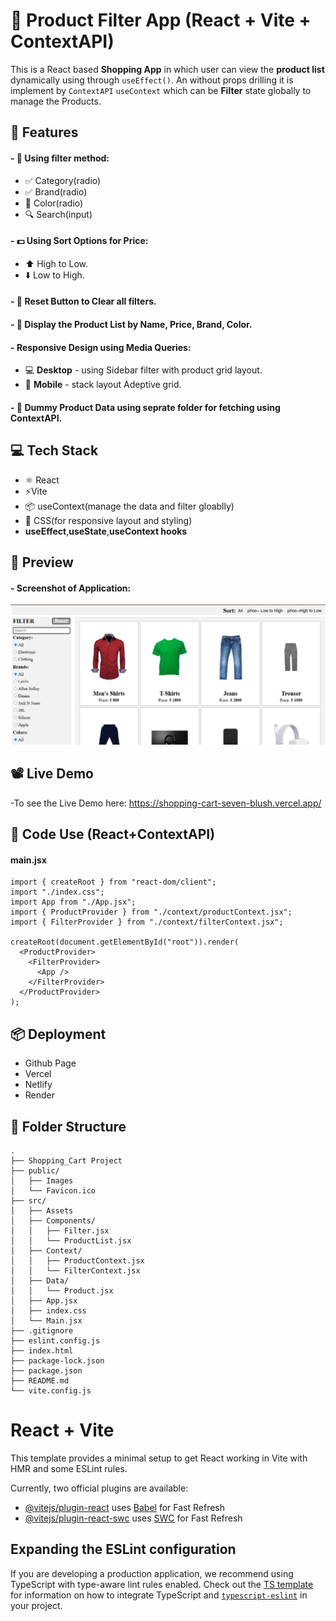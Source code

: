 # 🛒 Product Filter App (React + Vite + ContextAPI)
This is a React based **Shopping App** in which user can view the **product list** dynamically using through `useEffect()`. An without props drilling it is implement by `ContextAPI` `useContext` which can be **Filter** state globally to manage the Products. 

## 🔧 Features
#### - 🎨 Using filter method:
  - ✅ Category(radio)
  - ✅ Brand(radio)
  - 🎨 Color(radio)
  - 🔍 Search(input)  
#### - 💵 Using Sort Options for Price:
  - ⬆️ High to Low.
  - ⬇️ Low to High.
#### - 🔄️ **Reset** Button to Clear all **filters**.
#### - 📃 Display the **Product List** by Name, Price, Brand, Color.
#### - **Responsive Design** using Media Queries:
- 💻 **Desktop** - using Sidebar filter with product grid layout.
- 📲 **Mobile** - stack layout Adeptive grid.
#### - 📂 **Dummy Product Data** using seprate folder for fetching using **ContextAPI**.

## 💻 Tech Stack
- ⚛️ React
- ⚡Vite
- 📦 useContext(manage the data and filter gloablly)
- 🎨 CSS(for responsive layout and styling)
- **useEffect**,**useState**,**useContext hooks**

## 📸 Preview
#### - Screenshot of Application:
![Demo_Screenshot](https://github.com/prateek205/Product_filter-App/blob/main/public/Screenshot.png?raw=true)

## 📽️ Live Demo
-To see the Live Demo here: https://shopping-cart-seven-blush.vercel.app/

## 🧠 Code Use (React+ContextAPI)
#### main.jsx
```
import { createRoot } from "react-dom/client";
import "./index.css";
import App from "./App.jsx";
import { ProductProvider } from "./context/productContext.jsx";
import { FilterProvider } from "./context/filterContext.jsx";

createRoot(document.getElementById("root")).render(
  <ProductProvider>
    <FilterProvider>
      <App />
    </FilterProvider>
  </ProductProvider>
);
```
## 📦 Deployment
- Github Page
- Vercel
- Netlify
- Render
## 📂 Folder Structure
```
.
├── Shopping_Cart Project
├── public/
│   ├── Images
│   └── Favicon.ico
├── src/
│   ├── Assets
│   ├── Components/
│   │   ├── Filter.jsx
│   │   └── ProductList.jsx
│   ├── Context/
│   │   ├── ProductContext.jsx
│   │   └── FilterContext.jsx
│   ├── Data/
│   │   └── Product.jsx
│   ├── App.jsx
│   ├── index.css
│   └── Main.jsx
├── .gitignore
├── eslint.config.js
├── index.html
├── package-lock.json
├── package.json
├── README.md
└── vite.config.js
```

# React + Vite

This template provides a minimal setup to get React working in Vite with HMR and some ESLint rules.

Currently, two official plugins are available:

- [@vitejs/plugin-react](https://github.com/vitejs/vite-plugin-react/blob/main/packages/plugin-react) uses [Babel](https://babeljs.io/) for Fast Refresh
- [@vitejs/plugin-react-swc](https://github.com/vitejs/vite-plugin-react/blob/main/packages/plugin-react-swc) uses [SWC](https://swc.rs/) for Fast Refresh

## Expanding the ESLint configuration

If you are developing a production application, we recommend using TypeScript with type-aware lint rules enabled. Check out the [TS template](https://github.com/vitejs/vite/tree/main/packages/create-vite/template-react-ts) for information on how to integrate TypeScript and [`typescript-eslint`](https://typescript-eslint.io) in your project.
